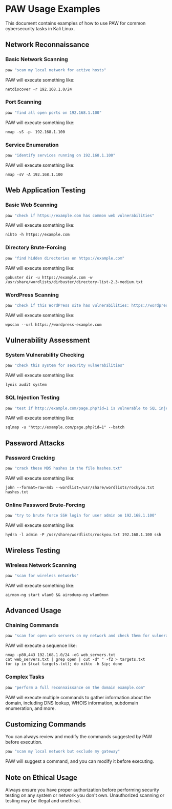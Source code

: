 # PAW Usage Examples

This document contains examples of how to use PAW for common cybersecurity tasks in Kali Linux.

## Network Reconnaissance

### Basic Network Scanning

```bash
paw "scan my local network for active hosts"
```

PAW will execute something like:
```
netdiscover -r 192.168.1.0/24
```

### Port Scanning

```bash
paw "find all open ports on 192.168.1.100"
```

PAW will execute something like:
```
nmap -sS -p- 192.168.1.100
```

### Service Enumeration

```bash
paw "identify services running on 192.168.1.100"
```

PAW will execute something like:
```
nmap -sV -A 192.168.1.100
```

## Web Application Testing

### Basic Web Scanning

```bash
paw "check if https://example.com has common web vulnerabilities"
```

PAW will execute something like:
```
nikto -h https://example.com
```

### Directory Brute-Forcing

```bash
paw "find hidden directories on https://example.com"
```

PAW will execute something like:
```
gobuster dir -u https://example.com -w /usr/share/wordlists/dirbuster/directory-list-2.3-medium.txt
```

### WordPress Scanning

```bash
paw "check if this WordPress site has vulnerabilities: https://wordpress-example.com"
```

PAW will execute something like:
```
wpscan --url https://wordpress-example.com
```

## Vulnerability Assessment

### System Vulnerability Checking

```bash
paw "check this system for security vulnerabilities"
```

PAW will execute something like:
```
lynis audit system
```

### SQL Injection Testing

```bash
paw "test if http://example.com/page.php?id=1 is vulnerable to SQL injection"
```

PAW will execute something like:
```
sqlmap -u "http://example.com/page.php?id=1" --batch
```

## Password Attacks

### Password Cracking

```bash
paw "crack these MD5 hashes in the file hashes.txt"
```

PAW will execute something like:
```
john --format=raw-md5 --wordlist=/usr/share/wordlists/rockyou.txt hashes.txt
```

### Online Password Brute-Forcing

```bash
paw "try to brute force SSH login for user admin on 192.168.1.100"
```

PAW will execute something like:
```
hydra -l admin -P /usr/share/wordlists/rockyou.txt 192.168.1.100 ssh
```

## Wireless Testing

### Wireless Network Scanning

```bash
paw "scan for wireless networks"
```

PAW will execute something like:
```
airmon-ng start wlan0 && airodump-ng wlan0mon
```

## Advanced Usage

### Chaining Commands

```bash
paw "scan for open web servers on my network and check them for vulnerabilities"
```

PAW will execute a sequence like:
```
nmap -p80,443 192.168.1.0/24 -oG web_servers.txt
cat web_servers.txt | grep open | cut -d" " -f2 > targets.txt
for ip in $(cat targets.txt); do nikto -h $ip; done
```

### Complex Tasks

```bash
paw "perform a full reconnaissance on the domain example.com"
```

PAW will execute multiple commands to gather information about the domain, including DNS lookup, WHOIS information, subdomain enumeration, and more.

## Customizing Commands

You can always review and modify the commands suggested by PAW before execution.

```bash
paw "scan my local network but exclude my gateway"
```

PAW will suggest a command, and you can modify it before executing.

## Note on Ethical Usage

Always ensure you have proper authorization before performing security testing on any system or network you don't own. Unauthorized scanning or testing may be illegal and unethical. 